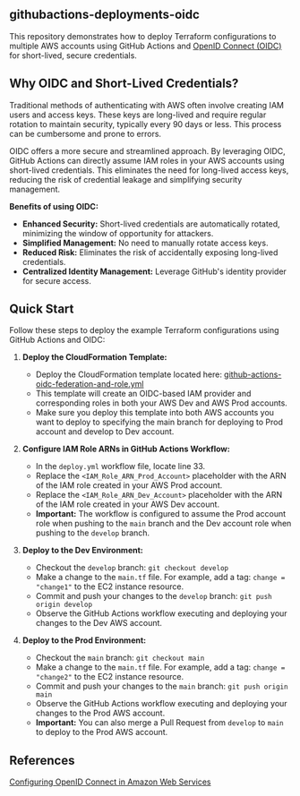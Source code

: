 ## githubactions-deployments-oidc

This repository demonstrates how to deploy Terraform configurations to multiple AWS accounts using GitHub Actions and [OpenID Connect (OIDC)](https://www.microsoft.com/en-us/security/business/security-101/what-is-openid-connect-oidc) for short-lived, secure credentials.

## Why OIDC and Short-Lived Credentials?

Traditional methods of authenticating with AWS often involve creating IAM users and access keys. These keys are long-lived and require regular rotation to maintain security, typically every 90 days or less. This process can be cumbersome and prone to errors.

OIDC offers a more secure and streamlined approach. By leveraging OIDC, GitHub Actions can directly assume IAM roles in your AWS accounts using short-lived credentials. This eliminates the need for long-lived access keys, reducing the risk of credential leakage and simplifying security management.

**Benefits of using OIDC:**

* **Enhanced Security:** Short-lived credentials are automatically rotated, minimizing the window of opportunity for attackers.
* **Simplified Management:** No need to manually rotate access keys.
* **Reduced Risk:** Eliminates the risk of accidentally exposing long-lived credentials.
* **Centralized Identity Management:** Leverage GitHub's identity provider for secure access.

## Quick Start

Follow these steps to deploy the example Terraform configurations using GitHub Actions and OIDC:

1.  **Deploy the CloudFormation Template:**
    * Deploy the CloudFormation template located here: [github-actions-oidc-federation-and-role.yml](https://github.com/RaduLupan/configure-aws-credentials/blob/main/examples/federated-setup/github-actions-oidc-federation-and-role.yml)
    * This template will create an OIDC-based IAM provider and corresponding roles in both your AWS Dev and AWS Prod accounts.
    * Make sure you deploy this template into both AWS accounts you want to deploy to specifying the main branch for deploying to Prod account and develop to Dev account.

2.  **Configure IAM Role ARNs in GitHub Actions Workflow:**
    * In the `deploy.yml` workflow file, locate line 33.
    * Replace the `<IAM_Role_ARN_Prod_Account>` placeholder with the ARN of the IAM role created in your AWS Prod account.
    * Replace the `<IAM_Role_ARN_Dev_Account>` placeholder with the ARN of the IAM role created in your AWS Dev account.
    * **Important:** The workflow is configured to assume the Prod account role when pushing to the `main` branch and the Dev account role when pushing to the `develop` branch.

3.  **Deploy to the Dev Environment:**
    * Checkout the `develop` branch: `git checkout develop`
    * Make a change to the `main.tf` file. For example, add a tag: `change = "change1"` to the EC2 instance resource.
    * Commit and push your changes to the `develop` branch: `git push origin develop`
    * Observe the GitHub Actions workflow executing and deploying your changes to the Dev AWS account.

4. **Deploy to the Prod Environment:**
    * Checkout the `main` branch: `git checkout main`
    * Make a change to the `main.tf` file. For example, add a tag: `change = "change2"` to the EC2 instance resource.
    * Commit and push your changes to the `main` branch: `git push origin main`
    * Observe the GitHub Actions workflow executing and deploying your changes to the Prod AWS account.
    * **Important:** You can also merge a Pull Request from `develop` to `main` to deploy to the Prod AWS account.

## References

[Configuring OpenID Connect in Amazon Web Services](https://docs.github.com/en/actions/security-for-github-actions/security-hardening-your-deployments/configuring-openid-connect-in-amazon-web-services)